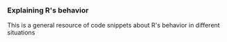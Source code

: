### Explaining R's behavior

This is a general resource of code snippets about R's behavior in different situations